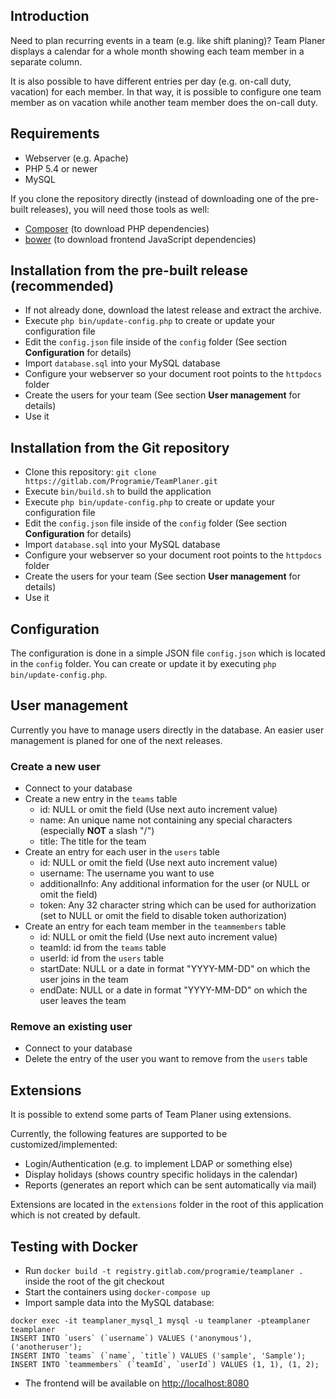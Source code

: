 ## Introduction

Need to plan recurring events in a team (e.g. like shift planing)? Team Planer displays a calendar for a whole month showing each team member in a separate column.

It is also possible to have different entries per day (e.g. on-call duty, vacation) for each member. In that way, it is possible to configure one team member as on vacation while another team member does the on-call duty.

## Requirements

   * Webserver (e.g. Apache)
   * PHP 5.4 or newer
   * MySQL

If you clone the repository directly (instead of downloading one of the pre-built releases), you will need those tools as well:

   * [Composer](https://getcomposer.org) (to download PHP dependencies)
   * [bower](http://bower.io) (to download frontend JavaScript dependencies)

## Installation from the pre-built release (recommended)

   * If not already done, download the latest release and extract the archive.
   * Execute `php bin/update-config.php` to create or update your configuration file
   * Edit the `config.json` file inside of the `config` folder (See section **Configuration** for details)
   * Import `database.sql` into your MySQL database
   * Configure your webserver so your document root points to the `httpdocs` folder
   * Create the users for your team (See section **User management** for details)
   * Use it

## Installation from the Git repository

   * Clone this repository: `git clone https://gitlab.com/Programie/TeamPlaner.git`
   * Execute `bin/build.sh` to build the application
   * Execute `php bin/update-config.php` to create or update your configuration file
   * Edit the `config.json` file inside of the `config` folder (See section **Configuration** for details)
   * Import `database.sql` into your MySQL database
   * Configure your webserver so your document root points to the `httpdocs` folder
   * Create the users for your team (See section **User management** for details)
   * Use it

## Configuration

The configuration is done in a simple JSON file `config.json` which is located in the `config` folder. You can create or update it by executing `php bin/update-config.php`.

## User management

Currently you have to manage users directly in the database. An easier user management is planed for one of the next releases.

### Create a new user

   * Connect to your database
   * Create a new entry in the `teams` table
      * id: NULL or omit the field (Use next auto increment value)
      * name: An unique name not containing any special characters (especially **NOT** a slash "/")
      * title: The title for the team
   * Create an entry for each user in the `users` table
      * id: NULL or omit the field (Use next auto increment value)
      * username: The username you want to use
      * additionalInfo: Any additional information for the user (or NULL or omit the field)
      * token: Any 32 character string which can be used for authorization (set to NULL or omit the field to disable token authorization)
   * Create an entry for each team member in the `teammembers` table
      * id: NULL or omit the field (Use next auto increment value)
      * teamId: id from the `teams` table
      * userId: id from the `users` table
      * startDate: NULL or a date in format "YYYY-MM-DD" on which the user joins in the team
      * endDate: NULL or a date in format "YYYY-MM-DD" on which the user leaves the team

### Remove an existing user

   * Connect to your database
   * Delete the entry of the user you want to remove from the `users` table

## Extensions

It is possible to extend some parts of Team Planer using extensions.

Currently, the following features are supported to be customized/implemented:

   * Login/Authentication (e.g. to implement LDAP or something else)
   * Display holidays (shows country specific holidays in the calendar)
   * Reports (generates an report which can be sent automatically via mail)

Extensions are located in the `extensions` folder in the root of this application which is not created by default.

## Testing with Docker

* Run `docker build -t registry.gitlab.com/programie/teamplaner .` inside the root of the git checkout
* Start the containers using `docker-compose up`
* Import sample data into the MySQL database:
```
docker exec -it teamplaner_mysql_1 mysql -u teamplaner -pteamplaner teamplaner
INSERT INTO `users` (`username`) VALUES ('anonymous'), ('anotheruser');
INSERT INTO `teams` (`name`, `title`) VALUES ('sample', 'Sample');
INSERT INTO `teammembers` (`teamId`, `userId`) VALUES (1, 1), (1, 2);
```
* The frontend will be available on [http://localhost:8080](http://localhost:8080)
